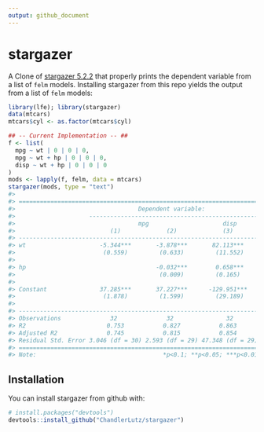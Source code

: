```yaml
---
output: github_document
---
```


<!-- README.md is generated from README.Rmd. Please edit that file -->



# stargazer

A Clone of
[stargazer 5.2.2](https://cran.r-project.org/web/packages/stargazer/index.html) that
properly prints the dependent variable from a list of  `felm`
models. Installing stargazer from this repo yields the output from a list of `felm` models:


```r
library(lfe); library(stargazer)
data(mtcars)
mtcars$cyl <- as.factor(mtcars$cyl)

## -- Current Implementation -- ##
f <- list(
  mpg ~ wt | 0 | 0 | 0,
  mpg ~ wt + hp | 0 | 0 | 0,
  disp ~ wt + hp | 0 | 0 | 0
)
mods <- lapply(f, felm, data = mtcars)
stargazer(mods, type = "text")
#> 
#> ====================================================================
#>                                   Dependent variable:               
#>                     ------------------------------------------------
#>                                   mpg                     disp      
#>                           (1)             (2)             (3)       
#> --------------------------------------------------------------------
#> wt                     -5.344***       -3.878***       82.113***    
#>                         (0.559)         (0.633)         (11.552)    
#>                                                                     
#> hp                                     -0.032***        0.658***    
#>                                         (0.009)         (0.165)     
#>                                                                     
#> Constant               37.285***       37.227***      -129.951***   
#>                         (1.878)         (1.599)         (29.189)    
#>                                                                     
#> --------------------------------------------------------------------
#> Observations              32              32               32       
#> R2                       0.753           0.827           0.863      
#> Adjusted R2              0.745           0.815           0.854      
#> Residual Std. Error 3.046 (df = 30) 2.593 (df = 29) 47.348 (df = 29)
#> ====================================================================
#> Note:                                    *p<0.1; **p<0.05; ***p<0.01
```


## Installation

You can install stargazer from github with:


```r
# install.packages("devtools")
devtools::install_github("ChandlerLutz/stargazer")
```
